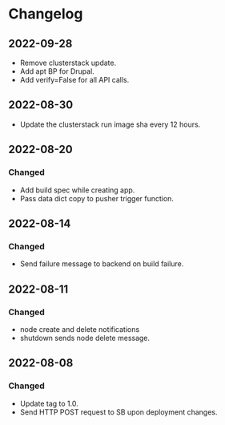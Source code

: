 # Changelog

## 2022-09-28
- Remove clusterstack update.
- Add apt BP for Drupal.
- Add verify=False for all API calls.

## 2022-08-30
- Update the clusterstack run image sha every 12 hours.

## 2022-08-20

### Changed
- Add build spec while creating app.
- Pass data dict copy to pusher trigger function.

## 2022-08-14

### Changed
- Send failure message to backend on build failure.

## 2022-08-11

### Changed
- node create and delete notifications
- shutdown sends node delete message.

## 2022-08-08

### Changed
- Update tag to 1.0.
- Send HTTP POST request to SB upon deployment changes.
